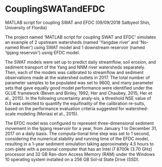 # CouplingSWATandEFDC
MATLAB script for coupling SWAT and EFDC (09/09/2018 Satbyeol Shin, University of Flordia)
 
The project named 'MATLAB script for coupling SWAT and EFDC' simulates an example of 2 upstream watersheds (named 'Yangdae river' and 'No-named River') using SWAT model and 1 downstream reservoir (named 'Ipjang reservoir') usnig EFDC model.

The SWAT models were set up to predict daily streamflow, soil erosion, and sediment transport of the Yang and NNM river watersheds separately. Then, each of the models was calibrated to streamflow and sediment observations made at the watershed outlets in 2017. The total number of parameter samples to be populated was set to 9600, and many parameter sets that gave equally good model performance were identified under the GLUE framework (Beven and Binley, 1992; Her and Chaubey, 2015; Her et al., 2015). In the following uncertainty analy-sis, a threshold NSE value of 0.8 was selected to quantify the equifinality of the calibration re-sults, based on the performance evaluation criteria suggested for watershed-scale modeling (Moriasi et al., 2015).

The EFDC model was configured to represent three-dimensional sediment movement in the Ipjang reservoir for a year, from January 1 to December 31, 2017 on a daily basis. The computa-tional time step was set to 1 second, considering the numerical stability and running time of the EFDC model, resulting in a 1-year sediment simulation taking approximately 4.5 hours to com-plete with a personal computer that has an Intel i7 8700k (3.70 GHz) processor and 32 GB Ran-dom Access Memory (RAM) under the Windows 10 operating system installed on a 256 GB Sol-id State Drive (SSD).
